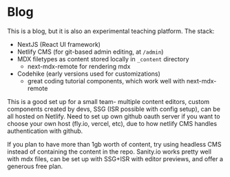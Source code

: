 # Blog

This is a blog, but it is also an experimental teaching platform. The stack:

- NextJS (React UI framework)
- Netlify CMS (for git-based admin editing, at `/admin`)
- MDX filetypes as content stored locally in `_content` directory
  - next-mdx-remote for rendering mdx
- Codehike (early versions used for customizations)
  - great coding tutorial components, which work well with next-mdx-remote

This is a good set up for a small team- multiple content editors, custom components created by devs, SSG (ISR possible with config setup), can be all hosted on Netlify. Need to set up own github oauth server if you want to choose your own host (fly.io, vercel, etc), due to how netlify CMS handles authentication with github.

If you plan to have more than 1gb worth of content, try using headless CMS instead of containing the content in the repo. Sanity.io works pretty well with mdx files, can be set up with SSG+ISR with editor previews, and offer a generous free plan.
